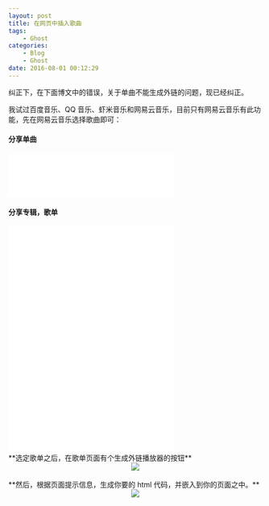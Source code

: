 ```yaml
---
layout: post
title: 在网页中插入歌曲
tags: 
    - Ghost
categories: 
    - Blog
    - Ghost
date: 2016-08-01 00:12:29
---
```


纠正下，在下面博文中的错误，关于单曲不能生成外链的问题，现已经纠正。

我试过百度音乐、QQ 音乐、虾米音乐和网易云音乐，目前只有网易云音乐有此功能，先在网易云音乐选择歌曲即可：

#### 分享单曲

<iframe frameborder="no" border="0" marginwidth="0" marginheight="0" width=330 height=86 src="//music.163.com/outchain/player?type=2&id=101906&auto=1&height=66"></iframe>

#### 分享专辑，歌单

<iframe frameborder="no" border="0" marginwidth="0" marginheight="0" width=330 height=450 src="//music.163.com/outchain/player?type=0&id=26096079&auto=1&height=430"></iframe>

<br>
**选定歌单之后，在歌单页面有个生成外链播放器的按钮**
<div align=center>
<img src="http://samzong.oss-cn-shenzhen.aliyuncs.com/2016/07/1-6UcK4gXBrACw.jpg">
</div>
<br>
**然后，根据页面提示信息，生成你要的 html 代码，并嵌入到你的页面之中。**
<div align=center>
<img src="http://samzong.oss-cn-shenzhen.aliyuncs.com/2016/07/2-6UcK4gXBrACw.jpg">
</div>
